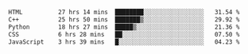 <!--START_SECTION:waka-->

```txt
HTML          27 hrs 14 mins  ████████░░░░░░░░░░░░░░░░░   31.54 %
C++           25 hrs 50 mins  ███████▒░░░░░░░░░░░░░░░░░   29.92 %
Python        18 hrs 27 mins  █████▒░░░░░░░░░░░░░░░░░░░   21.36 %
CSS           6 hrs 28 mins   ██░░░░░░░░░░░░░░░░░░░░░░░   07.50 %
JavaScript    3 hrs 39 mins   █░░░░░░░░░░░░░░░░░░░░░░░░   04.23 %
```

<!--END_SECTION:waka-->
